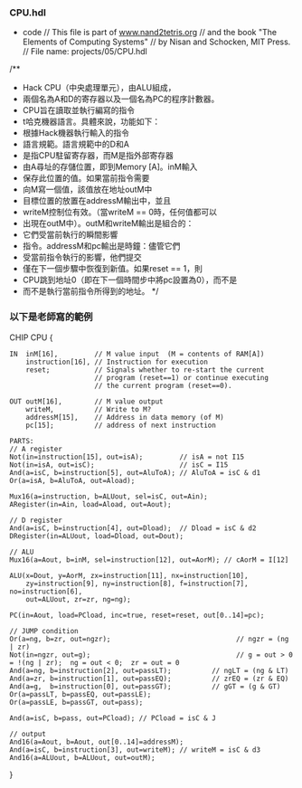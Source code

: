 ### CPU.hdl

* code
// This file is part of www.nand2tetris.org
// and the book "The Elements of Computing Systems"
// by Nisan and Schocken, MIT Press.
// File name: projects/05/CPU.hdl

/**
 * Hack CPU（中央處理單元），由ALU組成，
 * 兩個名為A和D的寄存器以及一個名為PC的程序計數器。
 * CPU旨在讀取並執行編寫的指令
 * t哈克機器語言。具體來說，功能如下：
 * 根據Hack機器執行輸入的指令
 * 語言規範。語言規範中的D和A
 * 是指CPU駐留寄存器，而M是指外部寄存器
 * 由A尋址的存儲位置，即到Memory [A]。inM輸入
 * 保存此位置的值。如果當前指令需要
 * 向M寫一個值，該值放在地址outM中
 * 目標位置的放置在addressM輸出中，並且
 * writeM控制位有效。（當writeM == 0時，任何值都可以
 * 出現在outM中）。outM和writeM輸出是組合的：
 * 它們受當前執行的瞬間影響
 * 指令。addressM和pc輸出是時鐘：儘管它們
 * 受當前指令執行的影響，他們提交
 * 僅在下一個步驟中恢復到新值。如果reset == 1，則
 * CPU跳到地址0（即在下一個時間步中將pc設置為0），而不是
 * 而不是執行當前指令所得到的地址。 
 */

### 以下是老師寫的範例

CHIP CPU {

    IN  inM[16],         // M value input  (M = contents of RAM[A])
        instruction[16], // Instruction for execution
        reset;           // Signals whether to re-start the current
                         // program (reset==1) or continue executing
                         // the current program (reset==0).

    OUT outM[16],        // M value output
        writeM,          // Write to M? 
        addressM[15],    // Address in data memory (of M)
        pc[15];          // address of next instruction

    PARTS:
    // A register
    Not(in=instruction[15], out=isA);         // isA = not I15
    Not(in=isA, out=isC);                     // isC = I15
    And(a=isC, b=instruction[5], out=AluToA); // AluToA = isC & d1
    Or(a=isA, b=AluToA, out=Aload);
    
    Mux16(a=instruction, b=ALUout, sel=isC, out=Ain);
    ARegister(in=Ain, load=Aload, out=Aout);
    
    // D register
    And(a=isC, b=instruction[4], out=Dload);  // Dload = isC & d2
    DRegister(in=ALUout, load=Dload, out=Dout);
    
    // ALU
    Mux16(a=Aout, b=inM, sel=instruction[12], out=AorM); // cAorM = I[12]
    
    ALU(x=Dout, y=AorM, zx=instruction[11], nx=instruction[10], 
        zy=instruction[9], ny=instruction[8], f=instruction[7], no=instruction[6], 
        out=ALUout, zr=zr, ng=ng);
    
    PC(in=Aout, load=PCload, inc=true, reset=reset, out[0..14]=pc);
    
    // JUMP condition
    Or(a=ng, b=zr, out=ngzr);			                    // ngzr = (ng | zr)
    Not(in=ngzr, out=g);			                        // g = out > 0 = !(ng | zr);  ng = out < 0;  zr = out = 0
    And(a=ng, b=instruction[2], out=passLT);          // ngLT = (ng & LT)
    And(a=zr, b=instruction[1], out=passEQ);          // zrEQ = (zr & EQ)
    And(a=g,  b=instruction[0], out=passGT);          // gGT = (g & GT)
    Or(a=passLT, b=passEQ, out=passLE);
    Or(a=passLE, b=passGT, out=pass);

    And(a=isC, b=pass, out=PCload); // PCload = isC & J

    // output
    And16(a=Aout, b=Aout, out[0..14]=addressM);
    And(a=isC, b=instruction[3], out=writeM); // writeM = isC & d3
    And16(a=ALUout, b=ALUout, out=outM);
}

